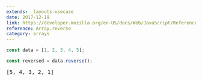 ```yaml
---
extends: _layouts.usecase
date: 2017-12-19
link: https://developer.mozilla.org/en-US/docs/Web/JavaScript/Reference/Global_Objects/Array/reverse
reference: Array.reverse
category: arrays
---
```


```javascript
const data = [1, 2, 3, 4, 5];

const reversed = data.reverse();
```

<pre class="output">[5, 4, 3, 2, 1]</pre>
